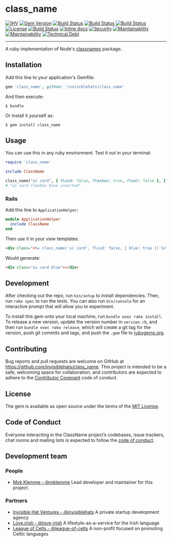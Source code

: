 # class_name 

[![IHV](https://img.shields.io/badge/member%20of-Invisible%20Hat%20Ventures-blue.svg)](https://github.com/invisiblehats)
[![Gem Version](https://badge.fury.io/rb/class_name.svg)](https://badge.fury.io/rb/class_name)
[![Build Status](https://travis-ci.com/invisiblehats/class_name.svg?branch=master)](https://travis-ci.com/invisiblehats/class_name)
[![Build Status](https://img.shields.io/github/forks/invisiblehats/class_name.svg)](https://github.com/invisiblehats/class_name)
[![Build Status](https://img.shields.io/github/stars/invisiblehats/class_name.svg)](https://github.com/invisiblehats/class_name)
[![License](https://img.shields.io/github/license/invisiblehats/class_name.svg)](https://github.com/invisiblehats/class_name)
[![Build Status](https://img.shields.io/travis/invisiblehats/class_name/master.svg)](https://travis-ci.org/invisiblehats/class_name)
[![Inline docs](http://inch-ci.org/github/invisiblehats/class_name.svg)](http://inch-ci.org/github/invisiblehats/class_name)
[![Security](https://hakiri.io/github/invisiblehats/class_name/master.svg)](https://hakiri.io/github/invisiblehats/class_name/master)
[![Maintainability](https://img.shields.io/codeclimate/maintainability/invisiblehats/class_name.svg)](https://codeclimate.com/github/invisiblehats/class_name)
[![Maintainability](https://img.shields.io/codeclimate/maintainability-percentage/invisiblehats/class_name.svg)](https://codeclimate.com/github/invisiblehats/class_name)
[![Technical Debt](https://img.shields.io/codeclimate/tech-debt/invisiblehats/class_name.svg)](https://codeclimate.com/github/invisiblehats/class_name)
<!-- 
[![Test Coverage](https://img.shields.io/codeclimate/coverage/github/invisiblehats/class_name.svg)](https://codeclimate.com/github/invisiblehats/class_name)
[![Test Coverage](http://img.shields.io/coveralls/invisiblehats/class_name/master.svg)](https://coveralls.io/r/invisiblehats/class_name?branch=master)
-->

---

A ruby implementation of Node's [classnames](https://www.npmjs.com/package/classnames) package.

## Installation

Add this line to your application's Gemfile:

```ruby
gem 'class_name', github: 'invisiblehats/class_name'
```

And then execute:

    $ bundle

Or install it yourself as:

    $ gem install class_name

## Usage

You can use this in any ruby environment. Test it out in your terminal:

```ruby
require 'class_name'

include ClassName

class_name("ui card", { fluid: false, flexbox: true, float: false }, ["blue", "inverted"])
# "ui card flexbox blue inverted"
```

### Rails

Add this line to `ApplicationHelper`:
```ruby
module ApplicationHelper
  include ClassName
end
```

Then use it in your view templates:
```html
<div class="<%= class_name('ui card', fluid: false, { blue: true }) %>"></div>
```

Would generate:
```html
<div class="ui card blue"></div>
```

## Development

After checking out the repo, run `bin/setup` to install dependencies. Then, run `rake spec` to run the tests. You can also run `bin/console` for an interactive prompt that will allow you to experiment.

To install this gem onto your local machine, run `bundle exec rake install`. To release a new version, update the version number in `version.rb`, and then run `bundle exec rake release`, which will create a git tag for the version, push git commits and tags, and push the `.gem` file to [rubygems.org](https://rubygems.org).

## Contributing

Bug reports and pull requests are welcome on GitHub at https://github.com/invisiblehats/class_name. This project is intended to be a safe, welcoming space for collaboration, and contributors are expected to adhere to the [Contributor Covenant](http://contributor-covenant.org) code of conduct.

## License

The gem is available as open source under the terms of the [MIT License](https://opensource.org/licenses/MIT).

## Code of Conduct

Everyone interacting in the ClassName project’s codebases, issue trackers, chat rooms and mailing lists is expected to follow the [code of conduct](https://github.com/invisiblehats/class_name/blob/master/CODE_OF_CONDUCT.md).

## Development team
### People
- [Myk Klemme - @mklemme](https://github.com/mklemme) Lead developer and maintainer for this project.
### Partners
- [Invisible Hat Ventures - @invisiblehats](https://github.com/invisiblehats) A private startup development agency
- [Love.irish - @love-irish](https://github.com/love-irish) A lifestyle-as-a-service for the Irish language
- [League of Celts - @league-of-celts](https://github.com/league-of-celts) A non-profit focused on promoting Celtic languages

